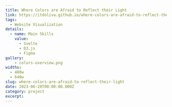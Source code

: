 ```yaml
---
title: Where Colors are Afraid to Reflect their Light
link: https://itdoliva.github.io/where-colors-are-afraid-to-reflect-their-light/
tags: 
  - Website Visualization
details:
  - name: Main Skills
    value: 
      - Svelte
      - D3.js
      - Figma
gallery:
    - colors-overview.png
widths:
  - 480w
  - 640w
slug: where-colors-are-afraid-to-reflect-their-light
date: 2023-06-28T00:00:00.000Z
category: project
excerpt: 
---
```

